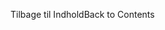 <!-- This file contains localizable strings used in generating the custom PDF. Do not use as an include file in any web content. -->
<!-- strings for PDF page footer -->

<span data-ttu-id="27edc-101">Tilbage til Indhold</span><span class="sxs-lookup"><span data-stu-id="27edc-101">Back to Contents</span></span>

